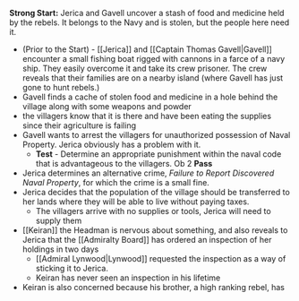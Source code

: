 **Strong Start:** Jerica and Gavell uncover a stash of food and medicine held by the rebels.  It belongs to the Navy and is stolen, but the people here need it.
- (Prior to the Start) - [[Jerica]] and [[Captain Thomas Gavell|Gavell]] encounter a small fishing boat rigged with cannons in a farce of a navy ship.  They easily overcome it and take its crew prisoner.  The crew reveals that their families are on a nearby island (where Gavell has just gone to hunt rebels.)
- Gavell finds a cache of stolen food and medicine in a hole behind the village along with some weapons and powder
- the villagers know that it is there and have been eating the supplies since their agriculture is failing
- Gavell wants to arrest the villagers for unauthorized possession of Naval Property.  Jerica obviously has a problem with it.
	- **Test** - Determine an appropriate punishment within the naval code that is advantageous to the villagers.  Ob 2 **Pass**
- Jerica determines an alternative crime, *Failure to Report Discovered Naval Property*, for which the crime is a small fine.
- Jerica decides that the population of the village should be transferred to her lands where they will be able to live without paying taxes.
	- The villagers arrive with no supplies or tools, Jerica will need to supply them
- [[Keiran]] the Headman is nervous about something, and also reveals to Jerica that the [[Admiralty Board]] has ordered an inspection of her holdings in two days
	- [[Admiral Lynwood|Lynwood]] requested the inspection as a way of sticking it to Jerica.
	- Keiran has never seen an inspection in his lifetime
- Keiran is also concerned because his brother, a high ranking rebel, has 